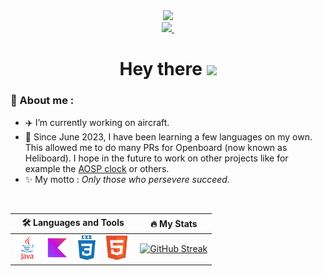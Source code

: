 <div id="header" align="center">
  
  <img width=250 src="https://media.giphy.com/media/v1.Y2lkPTc5MGI3NjExODBsNGJ4ZnVkZzE4ejRmMjk3NDJqNGxhcWpseTNpd3QxN2w3amxwcyZlcD12MV9pbnRlcm5hbF9naWZfYnlfaWQmY3Q9Zw/IoP0PvbbSWGAM/giphy.gif" />

</div>

<div id="badges" align="center">
  
  <a href="mailto:blackyhawky@protonmail.com">
    <img width=150 src="https://img.shields.io/badge/To Reach Me-blue?logo=protonmail&logoColor=white&style=for-the-badge" />
  </a>
  
  <a>
    <img width=165 src="https://komarev.com/ghpvc/?username=BlackyHawky&style=for-the-badge&color=blue" alt=""/>
  </a>
  
  <h1 align="center">
    Hey there
    <img src="https://media.giphy.com/media/hvRJCLFzcasrR4ia7z/giphy.gif" width="30px"/>
  </h1>
  
</div>

<div>
  
  ### 🤪 About me :

- ✈️ I’m currently working on aircraft.
- 🌱 Since June 2023, I have been learning a few languages on my own.
This allowed me to do many PRs for Openboard (now known as Heliboard).
I hope in the future to work on other projects like for example the [AOSP clock](https://github.com/BlackyHawky/Clock) or others.
- ✨ My motto : <i>Only those who persevere succeed.</i>

</div>

<br />
 
<div align="center">
  
| 🛠️ Languages and Tools | 🔥 My Stats |
| :--------------------: | :---------: |
| <img src="https://github.com/devicons/devicon/blob/master/icons/java/java-original-wordmark.svg" title="Java" alt="Java" width="40" height="40" />&nbsp; <img src="https://github.com/devicons/devicon/blob/master/icons/kotlin/kotlin-original.svg" title="Kotlin" alt="kotlin" width="40" height="40" />&nbsp; <img src="https://github.com/devicons/devicon/blob/master/icons/css3/css3-plain-wordmark.svg" title="CSS3" alt="CSS" width="40" height="40" />&nbsp; <img src="https://github.com/devicons/devicon/blob/master/icons/html5/html5-original.svg" title="HTML5" alt="HTML" width="40" height="40" />&nbsp; | [![GitHub Streak](https://streak-stats.demolab.com?user=BlackyHawky&theme=one-dark-pro&border_radius=20&date_format=j%20M%5B%20Y%5D&card_width=500)](https://git.io/streak-stats) |

</div>

<!--
**BlackyHawky/BlackyHawky** is a ✨ _special_ ✨ repository because its `README.md` (this file) appears on your GitHub profile.

Here are some ideas to get you started:

- 🔭 I’m currently working on ...
- 🌱 I’m currently learning ...
- 👯 I’m looking to collaborate on ...
- 🤔 I’m looking for help with ...
- 💬 Ask me about ...
- 📫 How to reach me: ...
- 😄 Pronouns: ...
- ⚡ Fun fact: ...
-->
